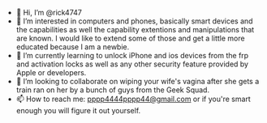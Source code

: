 - 👋 Hi, I’m @rick4747
- 👀 I’m interested in computers and phones, basically smart devices and the capabilities as well the capability extentions and manipulations that are known.  I would like to extend some of those and get a little more educated because I am a newbie. 
- 🌱 I’m currently learning to unlock iPhone and ios devices from the frp and activation locks as well as any other security feature provided by Apple or developers. 
- 💞️ I’m looking to collaborate on wiping your wife's vagina after she gets a train ran on her by a bunch of guys from the Geek Squad. 
- 📫 How to reach me: pppp4444pppp44@gmail.com or if you're smart enough you will figure it out yourself. 

<!---
rick4747/rick4747 is a ✨ special ✨ repository because its `README.md` (this file) appears on your GitHub profile.
You can click the Preview link to take a look at your changes.
--->

